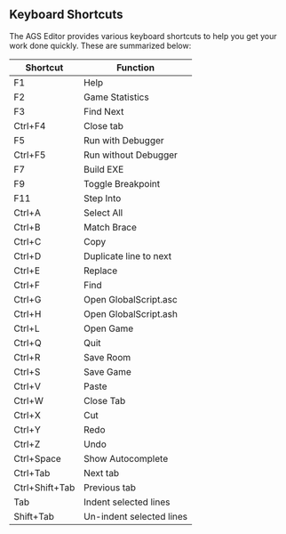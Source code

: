 Keyboard Shortcuts
------------------

The AGS Editor provides various keyboard shortcuts to help you get your
work done quickly. These are summarized below:

Shortcut | Function
--- | ---
F1 | Help
F2 | Game Statistics
F3 | Find Next
Ctrl+F4 | Close tab
F5 | Run with Debugger
Ctrl+F5 | Run without Debugger
F7 | Build EXE
F9 | Toggle Breakpoint
F11 | Step Into
Ctrl+A | Select All
Ctrl+B | Match Brace
Ctrl+C | Copy
Ctrl+D | Duplicate line to next
Ctrl+E | Replace
Ctrl+F | Find
Ctrl+G | Open GlobalScript.asc
Ctrl+H | Open GlobalScript.ash
Ctrl+L | Open Game
Ctrl+Q | Quit
Ctrl+R | Save Room
Ctrl+S | Save Game
Ctrl+V | Paste
Ctrl+W | Close Tab
Ctrl+X | Cut
Ctrl+Y | Redo
Ctrl+Z | Undo
Ctrl+Space | Show Autocomplete
Ctrl+Tab | Next tab
Ctrl+Shift+Tab | Previous tab
Tab | Indent selected lines
Shift+Tab | Un-indent selected lines
